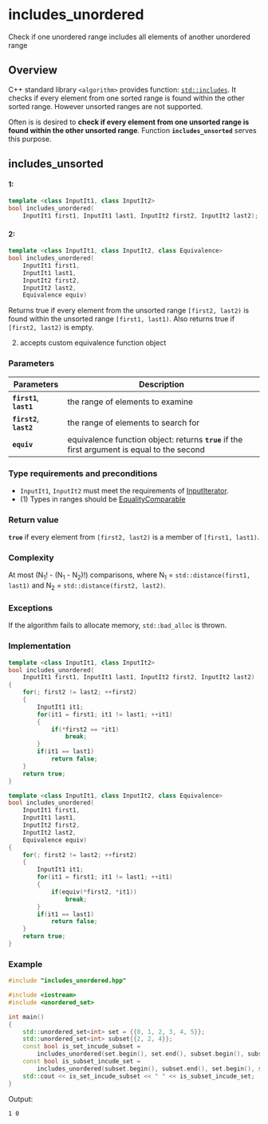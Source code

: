 # includes_unordered
Check if one unordered range includes all elements of another unordered range


## Overview
C++ standard library `<algorithm>` provides function: [`std::includes`](http://en.cppreference.com/w/cpp/algorithm/includes). It checks if every element from one sorted range is found within the other sorted range. However unsorted ranges are not supported.

Often is is desired to **check if every element from one unsorted range is found within the other unsorted range**. Function **`includes_unsorted`** serves this purpose.

## includes_unsorted
#### 1:
```c++
template <class InputIt1, class InputIt2>
bool includes_unordered(
    InputIt1 first1, InputIt1 last1, InputIt2 first2, InputIt2 last2);
``` 

#### 2:
```c++
template <class InputIt1, class InputIt2, class Equivalence>
bool includes_unordered(
    InputIt1 first1,
    InputIt1 last1,
    InputIt2 first2,
    InputIt2 last2,
    Equivalence equiv)
``` 
Returns true if every element from the unsorted range `[first2, last2)` is found within the unsorted range `[first1, last1)`. Also returns true if `[first2, last2)` is empty.

2) accepts custom equivalence function object

### Parameters
 |  Parameters | Description |
 | ------------- | ------------- |
 |**`first1`**, **`last1`** | the range of elements to examine |
 |**`first2`**, **`last2`** | the range of elements to search for |
 |**`equiv`** | equivalence function object: returns **`true`** if the first argument is equal to the second |
 
### Type requirements and preconditions
- `InputIt1`, `InputIt2` must meet the requirements of [InputIterator](http://en.cppreference.com/w/cpp/concept/InputIterator).
- (1) Types in ranges should be [EqualityComparable](http://en.cppreference.com/w/cpp/concept/EqualityComparable)

### Return value

**`true`** if every element from `[first2, last2)` is a member of `[first1, last1)`. 

### Complexity

At most (N<sub>1</sub>! - (N<sub>1</sub> - N<sub>2</sub>)!) comparisons, where N<sub>1</sub> = `std::distance(first1, last1)` and N<sub>2</sub> = `std::distance(first2, last2)`. 

### Exceptions

If the algorithm fails to allocate memory, `std::bad_alloc` is thrown. 

### Implementation

```c++
template <class InputIt1, class InputIt2>
bool includes_unordered(
    InputIt1 first1, InputIt1 last1, InputIt2 first2, InputIt2 last2)
{
    for(; first2 != last2; ++first2)
    {
        InputIt1 it1;
        for(it1 = first1; it1 != last1; ++it1)
        {
            if(*first2 == *it1)
                break;
        }
        if(it1 == last1)
            return false;
    }
    return true;
}
```
```c++
template <class InputIt1, class InputIt2, class Equivalence>
bool includes_unordered(
    InputIt1 first1,
    InputIt1 last1,
    InputIt2 first2,
    InputIt2 last2,
    Equivalence equiv)
{
    for(; first2 != last2; ++first2)
    {
        InputIt1 it1;
        for(it1 = first1; it1 != last1; ++it1)
        {
            if(equiv(*first2, *it1))
                break;
        }
        if(it1 == last1)
            return false;
    }
    return true;
}
```

### Example
```c++
#include "includes_unordered.hpp"

#include <iostream>
#include <unordered_set>

int main()
{
    std::unordered_set<int> set = {{0, 1, 2, 3, 4, 5}};
    std::unordered_set<int> subset{{2, 2, 4}};
    const bool is_set_incude_subset =
        includes_unordered(set.begin(), set.end(), subset.begin(), subset.end());
    const bool is_subset_incude_set =
        includes_unordered(subset.begin(), subset.end(), set.begin(), set.end());
    std::cout << is_set_incude_subset << " " << is_subset_incude_set;
}
```
Output:
```
1 0
```
